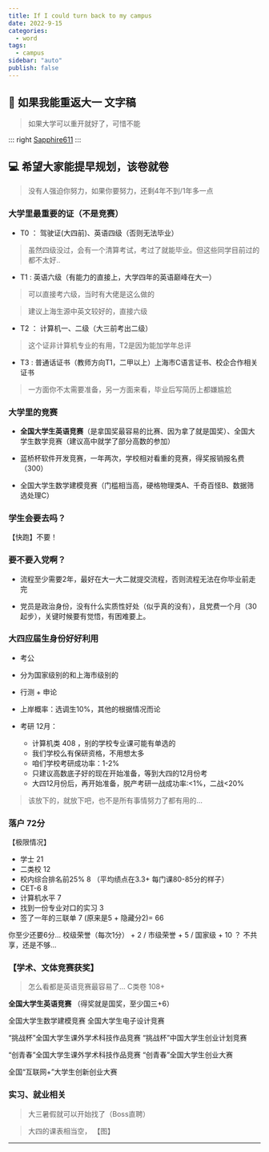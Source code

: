 ```yaml
---
title: If I could turn back to my campus 
date: 2022-9-15
categories:
  - word
tags:
  - campus
sidebar: "auto"
publish: false
---
```


## 👋  如果我能重返大一 文字稿  

> 如果大学可以重开就好了，可惜不能

::: right
[Sapphire611](#) 
:::

## 💻 希望大家能提早规划，该卷就卷

> 没有人强迫你努力，如果你要努力，还剩4年不到/1年多一点

### 大学里最重要的证（不是竞赛）

- T0 ： 驾驶证(大四前)、英语四级（否则无法毕业）

> 虽然四级没过，会有一个清算考试，考过了就能毕业。但这些同学目前过的都不太好..

- T1 :  英语六级（有能力的直接上，大学四年的英语巅峰在大一）

> 可以直接考六级，当时有大佬是这么做的

> 建议上海生源中英文较好的，直接六级 

- T2 ： 计算机一、二级（大三前考出二级）
  
> 这个证非计算机专业的有用，T2是因为能加学年总评

- T3 : 普通话证书（教师方向T1，二甲以上）上海市C语言证书、校企合作相关证书

> 一方面你不太需要准备，另一方面来看，毕业后写简历上都嫌尴尬

### 大学里的竞赛

- **全国大学生英语竞赛**（是拿国奖最容易的比赛、因为拿了就是国奖）、全国大学生数学竞赛（建议高中就学了部分高数的参加）

- 蓝桥杯软件开发竞赛，一年两次，学校相对看重的竞赛，得奖报销报名费（300）

- 全国大学生数学建模竞赛（门槛相当高，硬格物理类A、千奇百怪B、数据筛选处理C） 


### 学生会要去吗？

【快跑】不要！

### 要不要入党啊？
- 流程至少需要2年，最好在大一大二就提交流程，否则流程无法在你毕业前走完
  
- 党员是政治身份，没有什么实质性好处（似乎真的没有），且党费一个月（30起步），关键时候要有觉悟，有困难要上。


### 大四应届生身份好好利用

- 考公
- 分为国家级别的和上海市级别的
- 行测 + 申论 
- 上岸概率：选调生10%，其他的根据情况而论

- 考研 12月：
  - 计算机类 408 ，别的学校专业课可能有单选的 
  - 我们学校么有保研资格，不用想太多
  - 咱们学校考研成功率：1-2%
  - 只建议高数底子好的现在开始准备，等到大四的12月份考
  - 大四12月份后，再开始准备，脱产考研一战成功率:<1%，二战<20%

> 该放下的，就放下吧，也不是所有事情努力了都有用的... 

### 落户 72分

【极限情况】

- 学士 21
- 二类校 12
- 校内综合排名前25% 8 （平均绩点在3.3+ 每门课80-85分的样子）
- CET-6 8
- 计算机水平 7  
- 找到一份专业对口的实习 3
- 签了一年的三联单 7 (原来是5 + 隐藏分2)= 66


你至少还要6分...
校级荣誉（每次1分） + 2 / 市级荣誉 + 5 / 国家级 + 10 ？ 不共享，还是不够...

### 【学术、文体竞赛获奖】

> 怎么看都是英语竞赛最容易了... C类卷 108+

**全国大学生英语竞赛** （得奖就是国奖，至少国三+6）

全国大学生数学建模竞赛
全国大学生电子设计竞赛

“挑战杯”全国大学生课外学术科技作品竞赛
“挑战杯”中国大学生创业计划竞赛

“创青春”全国大学生课外学术科技作品竞赛
“创青春”全国大学生创业大赛

全国“互联网+”大学生创新创业大赛

### 实习、就业相关

> 大三暑假就可以开始找了（Boss直聘）

> 大四的课表相当空，
【图】

---

